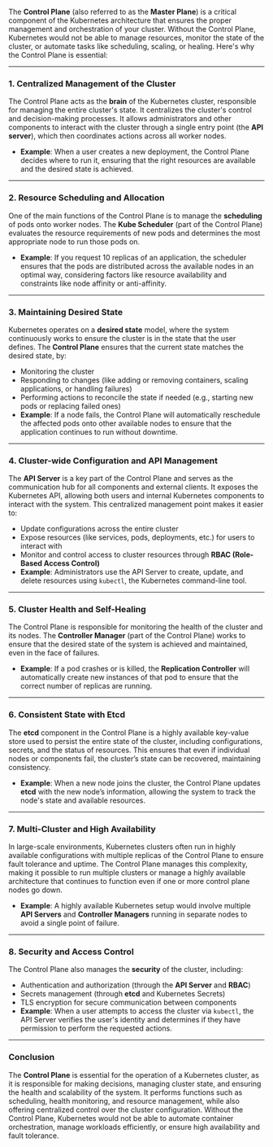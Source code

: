 The **Control Plane** (also referred to as the **Master Plane**) is a critical component of the Kubernetes architecture that ensures the proper management and orchestration of your cluster. Without the Control Plane, Kubernetes would not be able to manage resources, monitor the state of the cluster, or automate tasks like scheduling, scaling, or healing. Here's why the Control Plane is essential:

---

### 1. **Centralized Management of the Cluster**

The Control Plane acts as the **brain** of the Kubernetes cluster, responsible for managing the entire cluster's state. It centralizes the cluster's control and decision-making processes. It allows administrators and other components to interact with the cluster through a single entry point (the **API server**), which then coordinates actions across all worker nodes.

- **Example**: When a user creates a new deployment, the Control Plane decides where to run it, ensuring that the right resources are available and the desired state is achieved.

---

### 2. **Resource Scheduling and Allocation**

One of the main functions of the Control Plane is to manage the **scheduling** of pods onto worker nodes. The **Kube Scheduler** (part of the Control Plane) evaluates the resource requirements of new pods and determines the most appropriate node to run those pods on.

- **Example**: If you request 10 replicas of an application, the scheduler ensures that the pods are distributed across the available nodes in an optimal way, considering factors like resource availability and constraints like node affinity or anti-affinity.

---

### 3. **Maintaining Desired State**

Kubernetes operates on a **desired state** model, where the system continuously works to ensure the cluster is in the state that the user defines. The **Control Plane** ensures that the current state matches the desired state, by:

- Monitoring the cluster
- Responding to changes (like adding or removing containers, scaling applications, or handling failures)
- Performing actions to reconcile the state if needed (e.g., starting new pods or replacing failed ones)
- **Example**: If a node fails, the Control Plane will automatically reschedule the affected pods onto other available nodes to ensure that the application continues to run without downtime.

---

### 4. **Cluster-wide Configuration and API Management**

The **API Server** is a key part of the Control Plane and serves as the communication hub for all components and external clients. It exposes the Kubernetes API, allowing both users and internal Kubernetes components to interact with the system. This centralized management point makes it easier to:

- Update configurations across the entire cluster
- Expose resources (like services, pods, deployments, etc.) for users to interact with
- Monitor and control access to cluster resources through **RBAC (Role-Based Access Control)**
- **Example**: Administrators use the API Server to create, update, and delete resources using `kubectl`, the Kubernetes command-line tool.

---

### 5. **Cluster Health and Self-Healing**

The Control Plane is responsible for monitoring the health of the cluster and its nodes. The **Controller Manager** (part of the Control Plane) works to ensure that the desired state of the system is achieved and maintained, even in the face of failures.

- **Example**: If a pod crashes or is killed, the **Replication Controller** will automatically create new instances of that pod to ensure that the correct number of replicas are running.

---

### 6. **Consistent State with Etcd**

The **etcd** component in the Control Plane is a highly available key-value store used to persist the entire state of the cluster, including configurations, secrets, and the status of resources. This ensures that even if individual nodes or components fail, the cluster’s state can be recovered, maintaining consistency.

- **Example**: When a new node joins the cluster, the Control Plane updates **etcd** with the new node’s information, allowing the system to track the node's state and available resources.

---

### 7. **Multi-Cluster and High Availability**

In large-scale environments, Kubernetes clusters often run in highly available configurations with multiple replicas of the Control Plane to ensure fault tolerance and uptime. The Control Plane manages this complexity, making it possible to run multiple clusters or manage a highly available architecture that continues to function even if one or more control plane nodes go down.

- **Example**: A highly available Kubernetes setup would involve multiple **API Servers** and **Controller Managers** running in separate nodes to avoid a single point of failure.

---

### 8. **Security and Access Control**

The Control Plane also manages the **security** of the cluster, including:

- Authentication and authorization (through the **API Server** and **RBAC**)
- Secrets management (through **etcd** and Kubernetes Secrets)
- TLS encryption for secure communication between components
- **Example**: When a user attempts to access the cluster via `kubectl`, the API Server verifies the user's identity and determines if they have permission to perform the requested actions.

---

### Conclusion

The **Control Plane** is essential for the operation of a Kubernetes cluster, as it is responsible for making decisions, managing cluster state, and ensuring the health and scalability of the system. It performs functions such as scheduling, health monitoring, and resource management, while also offering centralized control over the cluster configuration. Without the Control Plane, Kubernetes would not be able to automate container orchestration, manage workloads efficiently, or ensure high availability and fault tolerance.
